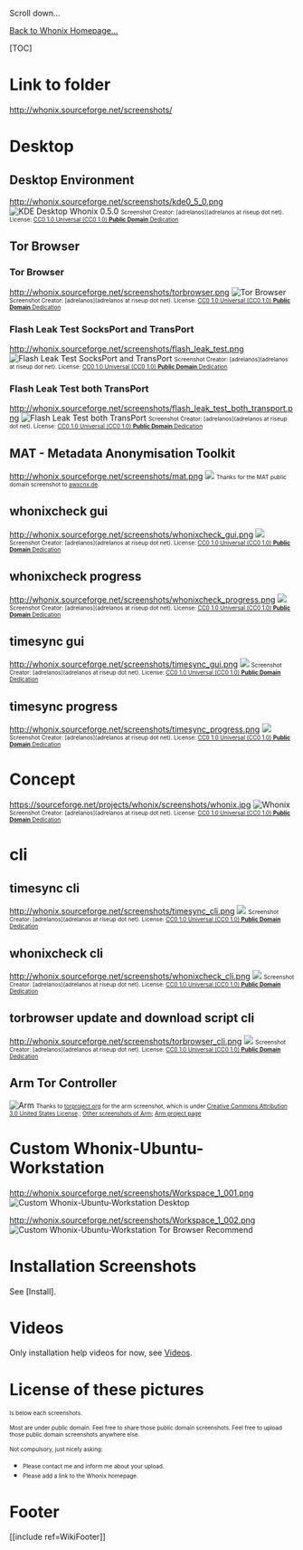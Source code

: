 Scroll down...

[Back to Whonix Homepage...](https://sourceforge.net/p/whonix/wiki/Home/)

[TOC]

# Link to folder #
<http://whonix.sourceforge.net/screenshots/>

# Desktop #
## Desktop Environment ##
<http://whonix.sourceforge.net/screenshots/kde0_5_0.png>
![KDE Desktop Whonix 0.5.0](http://whonix.sourceforge.net/screenshots/kde0_5_0.png)
<font size="-3">
Screenshot Creator: [adrelanos](adrelanos at riseup dot net). License: [CC0 1.0 Universal (CC0 1.0) **Public Domain** Dedication](https://creativecommons.org/publicdomain/zero/1.0/)
</font>

## Tor Browser ##
### Tor Browser ###
<http://whonix.sourceforge.net/screenshots/torbrowser.png>
![Tor Browser](http://whonix.sourceforge.net/screenshots/torbrowser.png)
<font size="-3">
Screenshot Creator: [adrelanos](adrelanos at riseup dot net). License: [CC0 1.0 Universal (CC0 1.0) **Public Domain** Dedication](https://creativecommons.org/publicdomain/zero/1.0/)
</font>

### Flash Leak Test SocksPort and TransPort ###
<http://whonix.sourceforge.net/screenshots/flash_leak_test.png>
![Flash Leak Test SocksPort and TransPort](http://whonix.sourceforge.net/screenshots/flash_leak_test.png)
<font size="-3">
Screenshot Creator: [adrelanos](adrelanos at riseup dot net). License: [CC0 1.0 Universal (CC0 1.0) **Public Domain** Dedication](https://creativecommons.org/publicdomain/zero/1.0/)
</font>

### Flash Leak Test both TransPort ###
<http://whonix.sourceforge.net/screenshots/flash_leak_test_both_transport.png>
![Flash Leak Test both TransPort](http://whonix.sourceforge.net/screenshots/flash_leak_test_both_transport.png)
<font size="-3">
Screenshot Creator: [adrelanos](adrelanos at riseup dot net). License: [CC0 1.0 Universal (CC0 1.0) **Public Domain** Dedication](https://creativecommons.org/publicdomain/zero/1.0/)
</font>

## MAT - Metadata Anonymisation Toolkit ##
<http://whonix.sourceforge.net/screenshots/mat.png>
![](http://whonix.sourceforge.net/screenshots/mat.png)
<font size="-3">Thanks for the MAT public domain screenshot to [awxcnx.de](https://www.awxcnx.de/handbuch_43.htm).</font>

## whonixcheck gui ##
<http://whonix.sourceforge.net/screenshots/whonixcheck_gui.png>
![](http://whonix.sourceforge.net/screenshots/whonixcheck_gui.png)
<font size="-3">
Screenshot Creator: [adrelanos](adrelanos at riseup dot net). License: [CC0 1.0 Universal (CC0 1.0) **Public Domain** Dedication](https://creativecommons.org/publicdomain/zero/1.0/)
</font>

## whonixcheck progress ##
<http://whonix.sourceforge.net/screenshots/whonixcheck_progress.png>
![](http://whonix.sourceforge.net/screenshots/whonixcheck_progress.png)
<font size="-3">
Screenshot Creator: [adrelanos](adrelanos at riseup dot net). License: [CC0 1.0 Universal (CC0 1.0) **Public Domain** Dedication](https://creativecommons.org/publicdomain/zero/1.0/)
</font>

## timesync gui ##
<http://whonix.sourceforge.net/screenshots/timesync_gui.png>
![](http://whonix.sourceforge.net/screenshots/timesync_gui.png)
<font size="-3">
Screenshot Creator: [adrelanos](adrelanos at riseup dot net). License: [CC0 1.0 Universal (CC0 1.0) **Public Domain** Dedication](https://creativecommons.org/publicdomain/zero/1.0/)
</font>

## timesync progress ##
<http://whonix.sourceforge.net/screenshots/timesync_progress.png>
![](http://whonix.sourceforge.net/screenshots/timesync_progress.png)
<font size="-3">
Screenshot Creator: [adrelanos](adrelanos at riseup dot net). License: [CC0 1.0 Universal (CC0 1.0) **Public Domain** Dedication](https://creativecommons.org/publicdomain/zero/1.0/)
</font>

# Concept #
<https://sourceforge.net/projects/whonix/screenshots/whonix.jpg>
![Whonix](https://sourceforge.net/projects/whonix/screenshots/whonix.jpg)
<font size="-3">
Screenshot Creator: [adrelanos](adrelanos at riseup dot net). License: [CC0 1.0 Universal (CC0 1.0) **Public Domain** Dedication](https://creativecommons.org/publicdomain/zero/1.0/)
</font>

# cli #
## timesync cli ##
<http://whonix.sourceforge.net/screenshots/timesync_cli.png>
![](http://whonix.sourceforge.net/screenshots/timesync_cli.png)
<font size="-3">
Screenshot Creator: [adrelanos](adrelanos at riseup dot net). License: [CC0 1.0 Universal (CC0 1.0) **Public Domain** Dedication](https://creativecommons.org/publicdomain/zero/1.0/)
</font>

## whonixcheck cli ##
<http://whonix.sourceforge.net/screenshots/whonixcheck_cli.png>
![](http://whonix.sourceforge.net/screenshots/whonixcheck_cli.png)
<font size="-3">
Screenshot Creator: [adrelanos](adrelanos at riseup dot net). License: [CC0 1.0 Universal (CC0 1.0) **Public Domain** Dedication](https://creativecommons.org/publicdomain/zero/1.0/)
</font>

## torbrowser update and download script cli ##
<http://whonix.sourceforge.net/screenshots/torbrowser_cli.png>
![](http://whonix.sourceforge.net/screenshots/torbrowser_cli.png)
<font size="-3">
Screenshot Creator: [adrelanos](adrelanos at riseup dot net). License: [CC0 1.0 Universal (CC0 1.0) **Public Domain** Dedication](https://creativecommons.org/publicdomain/zero/1.0/)
</font>

## Arm Tor Controller ##
![Arm](http://whonix.sourceforge.net/pictures/screenshot_arm_page1_cropped.png)
<font size="-3">Thanks to [torproject.org](https://www.torproject.org/projects/arm.html.en) for the arm screenshot, which is under [Creative Commons Attribution 3.0 United States License](http://creativecommons.org/licenses/by/3.0/us/).; [Other screenshots of Arm](http://www.atagar.com/arm/screenshots.php); [Arm project page](https://www.torproject.org/projects/arm.html.en)</font>

# Custom Whonix-Ubuntu-Workstation #
http://whonix.sourceforge.net/screenshots/Workspace_1_001.png
![Custom Whonix-Ubuntu-Workstation Desktop](http://whonix.sourceforge.net/screenshots/Workspace_1_001.png)

http://whonix.sourceforge.net/screenshots/Workspace_1_002.png
![Custom Whonix-Ubuntu-Workstation Tor Browser Recommend](http://whonix.sourceforge.net/screenshots/Workspace_1_002.png)

# Installation Screenshots #
See [Install].

# Videos #
Only installation help videos for now, see [Videos](http://whonix.sourceforge.net/videos.html).

# License of these pictures #
<font size="-3">Is below each screenshots.</font>

<font size="-3">Most are under public domain. Feel free to share those public domain screenshots. Feel free to upload those public domain screenshots anywhere else.</font>

<font size="-3">Not compulsory, just nicely asking:</font>

 * <font size="-3">Please contact me and inform me about your upload.</font>
 * <font size="-3">Please add a link to the Whonix homepage.</font>

# Footer #
[[include ref=WikiFooter]]